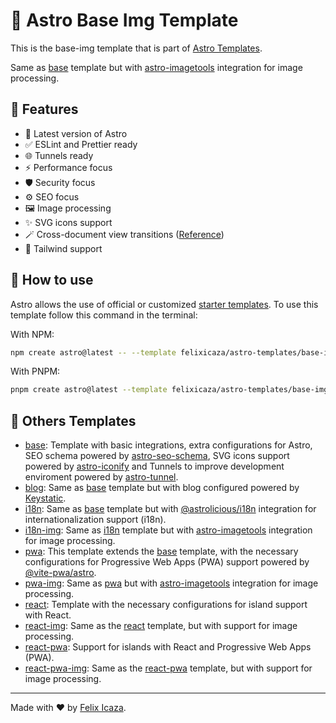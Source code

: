 # 🚀 Astro Base Img Template

This is the base-img template that is part of [Astro Templates](https://github.com/felixicaza/astro-templates).

Same as [base](https://github.com/felixicaza/astro-templates/tree/main/base) template but with [astro-imagetools](https://github.com/RafidMuhymin/astro-imagetools) integration for image processing.

## 👀 Features

- 🚀 Latest version of Astro
- ✅ ESLint and Prettier ready
- 🌐 Tunnels ready
- ⚡ Performance focus
- 🛡️ Security focus
- ⚙️ SEO focus
- 🖼️ Image processing
- ✨ SVG icons support
- 🪄 Cross-document view transitions ([Reference](https://developer.chrome.com/docs/web-platform/view-transitions/cross-document))
- 💅 Tailwind support

## 🤔 How to use

Astro allows the use of official or customized [starter templates](https://docs.astro.build/en/install/auto/#starter-templates). To use this template follow this command in the terminal:

With NPM:

```bash
npm create astro@latest -- --template felixicaza/astro-templates/base-img
```

With PNPM:

```bash
pnpm create astro@latest --template felixicaza/astro-templates/base-img
```

## 📖 Others Templates

- [base](https://github.com/felixicaza/astro-templates/tree/main/base): Template with basic integrations, extra configurations for Astro, SEO schema powered by [astro-seo-schema](https://github.com/codiume/orbit/tree/main/packages/astro-seo-schema), SVG icons support powered by [astro-iconify](https://github.com/manuelmeister/astro-iconify) and Tunnels to improve development enviroment powered by [astro-tunnel](https://github.com/morinokami/astro-tunnel).
- [blog](https://github.com/felixicaza/astro-templates/tree/main/blog): Same as [base](https://github.com/felixicaza/astro-templates/tree/main/base) template but with blog configured powered by [Keystatic](https://keystatic.com/).
- [i18n](https://github.com/felixicaza/astro-templates/tree/main/i18n): Same as [base](https://github.com/felixicaza/astro-templates/tree/main/base) template but with [@astrolicious/i18n](https://github.com/astrolicious/i18n) integration for internationalization support (i18n).
- [i18n-img](https://github.com/felixicaza/astro-templates/tree/main/i18n-img): Same as [i18n](./i18n) template but with [astro-imagetools](https://github.com/RafidMuhymin/astro-imagetools) integration for image processing.
- [pwa](https://github.com/felixicaza/astro-templates/tree/main/pwa): This template extends the [base](https://github.com/felixicaza/astro-templates/tree/main/base) template, with the necessary configurations for Progressive Web Apps (PWA) support powered by [@vite-pwa/astro](https://github.com/vite-pwa/astro).
- [pwa-img](https://github.com/felixicaza/astro-templates/tree/main/pwa-img): Same as [pwa](./pwa) but with [astro-imagetools](https://github.com/RafidMuhymin/astro-imagetools) integration for image processing.
- [react](https://github.com/felixicaza/astro-templates/tree/main/react/): Template with the necessary configurations for island support with React.
- [react-img](https://github.com/felixicaza/astro-templates/tree/main/react-img/): Same as the [react](./react) template, but with support for image processing.
- [react-pwa](https://github.com/felixicaza/astro-templates/tree/main/react-pwa/): Support for islands with React and Progressive Web Apps (PWA).
- [react-pwa-img](https://github.com/felixicaza/astro-templates/tree/main/react-pwa-img/): Same as the [react-pwa](https://github.com/felixicaza/astro-templates/tree/main/react-pwa) template, but with support for image processing.

---

Made with ❤️ by [Felix Icaza](https://felixicaza.com).
